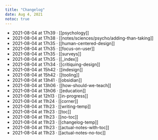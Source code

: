 ```yaml
---
title: "Changelog"
date: Aug 4, 2021
notoc: true
---
```


- 2021-08-04 at 17h39 · [[psychology]]
- 2021-08-04 at 17h38 · [[notes/sciences/psycho/adding-than-taking]]
- 2021-08-04 at 17h35 · [[human-centered-design]]
- 2021-08-04 at 17h35 · [[focus-on-user]]
- 2021-08-04 at 17h35 · [[surveys]]
- 2021-08-04 at 17h35 · [[_index]]
- 2021-08-04 at 17h34 · [[critiquing-design]]
- 2021-08-04 at 15h42 · [[indesign]]
- 2021-08-04 at 15h42 · [[tooling]]
- 2021-08-04 at 13h41 · [[obsidian]]
- 2021-08-04 at 13h06 · [[how-should-we-teach]]
- 2021-08-04 at 13h06 · [[education]]
- 2021-08-04 at 12h13 · [[in-progress]]
- 2021-08-04 at 11h24 · [[corner]]
- 2021-08-04 at 11h23 · [[writing-temp]]
- 2021-08-04 at 11h23 · [[toc]]
- 2021-08-04 at 11h23 · [[no-toc]]
- 2021-08-04 at 11h23 · [[changelog-temp]]
- 2021-08-04 at 11h23 · [[actual-notes-with-toc]]
- 2021-08-04 at 11h23 · [[actual-notes-no-toc]]
